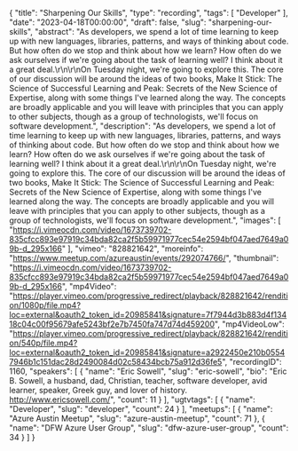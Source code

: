 {
  "title": "Sharpening Our Skills",
  "type": "recording",
  "tags": [
    "Developer"
  ],
  "date": "2023-04-18T00:00:00",
  "draft": false,
  "slug": "sharpening-our-skills",
  "abstract": "As developers, we spend a lot of time learning to keep up with new languages, libraries, patterns, and ways of thinking about code. But how often do we stop and think about how we learn? How often do we ask ourselves if we're going about the task of learning well? I think about it a great deal.\r\n\r\nOn Tuesday night, we're going to explore this. The core of our discussion will be around the ideas of two books, Make It Stick: The Science of Successful Learning and Peak: Secrets of the New Science of Expertise, along with some things I've learned along the way. The concepts are broadly applicable and you will leave with principles that you can apply to other subjects, though as a group of technologists, we'll focus on software development.",
  "description": "As developers, we spend a lot of time learning to keep up with new languages, libraries, patterns, and ways of thinking about code. But how often do we stop and think about how we learn? How often do we ask ourselves if we're going about the task of learning well? I think about it a great deal.\r\n\r\nOn Tuesday night, we're going to explore this. The core of our discussion will be around the ideas of two books, Make It Stick: The Science of Successful Learning and Peak: Secrets of the New Science of Expertise, along with some things I've learned along the way. The concepts are broadly applicable and you will leave with principles that you can apply to other subjects, though as a group of technologists, we'll focus on software development.",
  "images": [
    "https://i.vimeocdn.com/video/1673739702-835cfcc893e97919c34bda82ca2f5b59971977cec54e2594bf047aed7649a09b-d_295x166"
  ],
  "vimeo": "828821642",
  "moreinfo": "https://www.meetup.com/azureaustin/events/292074766/",
  "thumbnail": "https://i.vimeocdn.com/video/1673739702-835cfcc893e97919c34bda82ca2f5b59971977cec54e2594bf047aed7649a09b-d_295x166",
  "mp4Video": "https://player.vimeo.com/progressive_redirect/playback/828821642/rendition/1080p/file.mp4?loc=external&oauth2_token_id=20985841&signature=7f7944d3b883d4f13418c04c00f95679afe5243bf2e7b7450fa747d74d459200",
  "mp4VideoLow": "https://player.vimeo.com/progressive_redirect/playback/828821642/rendition/540p/file.mp4?loc=external&oauth2_token_id=20985841&signature=a2922450e210b05547946b1c151dac28d2490084d02c58434bcb75a912d36fe5",
  "recordingID": 1160,
  "speakers": [
    {
      "name": "Eric Sowell",
      "slug": "eric-sowell",
      "bio": "Eric B. Sowell, a husband, dad, Christian, teacher, software developer, avid learner, speaker, Greek guy, and lover of history.  http://www.ericsowell.com/",
      "count": 11
    }
  ],
  "ugtvtags": [
    {
      "name": "Developer",
      "slug": "developer",
      "count": 24
    }
  ],
  "meetups": [
    {
      "name": "Azure Austin Meetup",
      "slug": "azure-austin-meetup",
      "count": 71
    },
    {
      "name": "DFW Azure User Group",
      "slug": "dfw-azure-user-group",
      "count": 34
    }
  ]
}